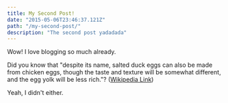 ```yaml
---
title: My Second Post!
date: "2015-05-06T23:46:37.121Z"
path: "/my-second-post/"
description: "The second post yadadada"
---
```


Wow! I love blogging so much already.

Did you know that "despite its name, salted duck eggs can also be made from chicken eggs, though the taste and texture will be somewhat different, and the egg yolk will be less rich."? ([Wikipedia Link](http://en.wikipedia.org/wiki/Salted_duck_egg))

Yeah, I didn't either.
